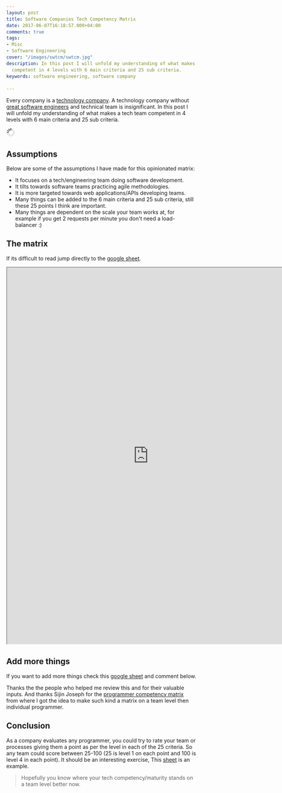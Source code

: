 ```yaml
---
layout: post
title: Software Companies Tech Competency Matrix
date: 2017-06-07T16:18:57.000+04:00
comments: true
tags:
- Misc
- Software Engineering
cover: "/images/swtcm/swtcm.jpg"
description: In this post I will unfold my understanding of what makes a tech team
  competent in 4 levels with 6 main criteria and 25 sub criteria.
keywords: software engineering, software company

---
```

Every company is a [technology company](https://www.wsj.com/articles/every-company-is-now-a-tech-company-1543901207). A technology company without [great software engineers](/blog/2020/10/crucial-software-engineer-qualities/) and technical team is insignificant. In this post I will unfold my understanding of what makes a tech team competent in 4 levels with 6 main criteria and 25 sub criteria.

<img class="center" src="/images/generic/loading.gif" data-echo="/images/swtcm/swtcm.jpg" title="Software Companies Tech Competency Matrix" alt="Software Companies Tech Competency Matrix">

<!-- more -->

## Assumptions

Below are some of the assumptions I have made for this opinionated matrix:

* It focuses on a tech/engineering team doing software development.
* It tilts towards software teams practicing agile methodologies.
* It is more targeted towards web applications/APIs developing teams.
* Many things can be added to the 6 main criteria and 25 sub criteria, still these 25 points I think are important.
* Many things are dependent on the scale your team works at, for example if you get 2 requests per minute you don't need a load-balancer :)

## The matrix

If its difficult to read jump directly to the [google sheet](https://docs.google.com/spreadsheets/d/1uDx5RG8k7Oxl6REGPgZIG-qqCNfn3E8WwczPPyoWvSA/edit?usp=sharing).

<iframe src="https://docs.google.com/spreadsheets/d/1uDx5RG8k7Oxl6REGPgZIG-qqCNfn3E8WwczPPyoWvSA/pubhtml?gid=0&amp;single=true&amp;widget=false&amp;headers=false" width="750px" height="1000px"></iframe>

## Add more things

If you want to add more things check this [google sheet](https://docs.google.com/spreadsheets/d/1uDx5RG8k7Oxl6REGPgZIG-qqCNfn3E8WwczPPyoWvSA/edit?usp=sharing) and comment below.

Thanks the the people who helped me review this and for their valuable inputs. And thanks Sijin Joseph for the [programmer competency matrix](http://sijinjoseph.com/programmer-competency-matrix/) from where I got the idea to
make such kind a matrix on a team level then individual programmer.

## Conclusion

As a company evaluates any programmer, you could try to rate your team or processes giving them a point as per the level in each of the 25 criteria.
So any team could score between 25-100 (25 is level 1 on each point and 100 is level 4 in each point). It should be an interesting exercise, This [sheet](https://docs.google.com/spreadsheets/d/1nenLo3uV3xN0PBt-heg0HLogLgHKw32QFeF4wj6Hdqs/edit?usp=sharing) is an example.

> Hopefully you know where your tech competency/maturity stands on a team level better now.